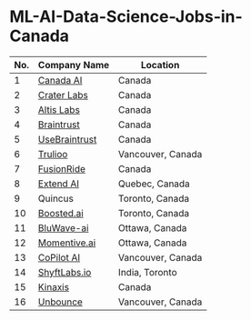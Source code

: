 # ML-AI-Data-Science-Jobs-in-Canada

| No. | Company Name | Location |
|-----|--------------|----------|
| 1   | [Canada AI](http://www.canada.ai/directory#) | Canada |
| 2   | [Crater Labs](https://craterlabs.io/) | Canada |
| 3   | [Altis Labs](https://www.altislabs.com/) | Canada |
| 4   | [Braintrust](https://www.usebraintrust.com/) | Canada |
| 5   | [UseBraintrust](http://usebraintrust.com) | Canada |
| 6   | [Trulioo](http://trulioo.com) | Vancouver, Canada |
| 7   | [FusionRide](http://fusionride.com) | Canada |
| 8   | [Extend AI](http://extend.ai) | Quebec, Canada |
| 9   | Quincus | Toronto, Canada |
| 10  | [Boosted.ai](http://Boosted.ai) | Toronto, Canada |
| 11  | [BluWave-ai](http://Bluwave-ai.com) | Ottawa, Canada |
| 12  | [Momentive.ai](http://Momentive.ai) | Ottawa, Canada |
| 13  | [CoPilot AI](http://copilotai.com) | Vancouver, Canada |
| 14  | [ShyftLabs.io](http://ShyftLabs.io) | India, Toronto |
| 15  | [Kinaxis](http://kinaxis.com/) | Canada |
| 16  | [Unbounce]([http://kinaxis.com/](https://unbounce.com/)https://unbounce.com/) | Vancouver, Canada |
